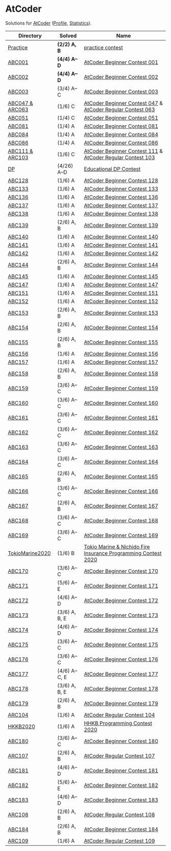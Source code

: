 <!-- SPDX-License-Identifier: X11 -->
# AtCoder

Solutions for [AtCoder](https://atcoder.jp/) ([Profile](https://atcoder.jp/users/jthvai), [Statistics](https://kenkoooo.com/atcoder#/user/jthvai)).

| Directory                             | Solved              | Name
| ---                                   | ---                 | ---
| [Practice](./Practice/)               | **(2/2) A, B**      | [practice contest](https://atcoder.jp/contests/practice)
| [ABC001](./ABC001/)                   | **(4/4) A&ndash;D** | [AtCoder Beginner Contest 001](https://atcoder.jp/contests/abc001)
| [ABC002](./ABC002/)                   | **(4/4) A&ndash;D** | [AtCoder Beginner Contest 002](https://atcoder.jp/contests/abc002)
| [ABC003](./ABC003/)                   | (3/4) A&ndash;C     | [AtCoder Beginner Contest 003](https://atcoder.jp/contests/abc003)
| [ABC047 & ARC063](./ABC047_&_ARC063/) | (1/6) C             | [AtCoder Beginner Contest 047](https://atcoder.jp/contests/abc047) & [AtCoder Regular Contest 063](https://atcoder.jp/contests/arc063)
| [ABC051](./ABC051/)                   | (1/4) C             | [AtCoder Beginner Contest 051](https://atcoder.jp/contests/abc051)
| [ABC081](./ABC081/)                   | (1/4) A             | [AtCoder Beginner Contest 081](https://atcoder.jp/contests/abc081)
| [ABC084](./ABC084/)                   | (1/4) A             | [AtCoder Beginner Contest 084](https://atcoder.jp/contests/abc084)
| [ABC086](./ABC086/)                   | (1/4) A             | [AtCoder Beginner Contest 086](https://atcoder.jp/contests/abc086)
| [ABC111 & ARC103](./ABC111_&_ARC103/) | (1/6) C             | [AtCoder Beginner Contest 111](https://atcoder.jp/contests/abc111) & [AtCoder Regular Contest 103](https://atcoder.jp/contests/arc103)
| [DP](./DP/)                           | (4/26) A&ndash;D    | [Educational DP Contest](https://atcoder.jp/contests/dp)
| [ABC128](./ABC128/)                   | (1/6) A             | [AtCoder Beginner Contest 128](https://atcoder.jp/contests/abc128)
| [ABC133](./ABC133/)                   | (1/6) A             | [AtCoder Beginner Contest 133](https://atcoder.jp/contests/abc133)
| [ABC136](./ABC136/)                   | (1/6) A             | [AtCoder Beginner Contest 136](https://atcoder.jp/contests/abc136)
| [ABC137](./ABC137/)                   | (1/6) A             | [AtCoder Beginner Contest 137](https://atcoder.jp/contests/abc137)
| [ABC138](./ABC138/)                   | (1/6) A             | [AtCoder Beginner Contest 138](https://atcoder.jp/contests/abc138)
| [ABC139](./ABC139/)                   | (2/6) A, B          | [AtCoder Beginner Contest 139](https://atcoder.jp/contests/abc139)
| [ABC140](./ABC140/)                   | (1/6) A             | [AtCoder Beginner Contest 140](https://atcoder.jp/contests/abc140)
| [ABC141](./ABC141/)                   | (1/6) A             | [AtCoder Beginner Contest 141](https://atcoder.jp/contests/abc141)
| [ABC142](./ABC142/)                   | (1/6) A             | [AtCoder Beginner Contest 142](https://atcoder.jp/contests/abc142)
| [ABC144](./ABC144/)                   | (2/6) A, B          | [AtCoder Beginner Contest 144](https://atcoder.jp/contests/abc144)
| [ABC145](./ABC145/)                   | (1/6) A             | [AtCoder Beginner Contest 145](https://atcoder.jp/contests/abc145)
| [ABC147](./ABC147/)                   | (1/6) A             | [AtCoder Beginner Contest 147](https://atcoder.jp/contests/abc147)
| [ABC151](./ABC151/)                   | (1/6) A             | [AtCoder Beginner Contest 151](https://atcoder.jp/contests/abc151)
| [ABC152](./ABC152/)                   | (1/6) A             | [AtCoder Beginner Contest 152](https://atcoder.jp/contests/abc152)
| [ABC153](./ABC153/)                   | (2/6) A, B          | [AtCoder Beginner Contest 153](https://atcoder.jp/contests/abc153)
| [ABC154](./ABC154/)                   | (2/6) A, B          | [AtCoder Beginner Contest 154](https://atcoder.jp/contests/abc154)
| [ABC155](./ABC155/)                   | (2/6) A, B          | [AtCoder Beginner Contest 155](https://atcoder.jp/contests/abc155)
| [ABC156](./ABC156/)                   | (1/6) A             | [AtCoder Beginner Contest 156](https://atcoder.jp/contests/abc156)
| [ABC157](./ABC157/)                   | (1/6) A             | [AtCoder Beginner Contest 157](https://atcoder.jp/contests/abc157)
| [ABC158](./ABC158/)                   | (2/6) A, B          | [AtCoder Beginner Contest 158](https://atcoder.jp/contests/abc158)
| [ABC159](./ABC159/)                   | (3/6) A&ndash;C     | [AtCoder Beginner Contest 159](https://atcoder.jp/contests/abc159)
| [ABC160](./ABC160/)                   | (3/6) A&ndash;C     | [AtCoder Beginner Contest 160](https://atcoder.jp/contests/abc160)
| [ABC161](./ABC161/)                   | (3/6) A&ndash;C     | [AtCoder Beginner Contest 161](https://atcoder.jp/contests/abc161)
| [ABC162](./ABC162/)                   | (3/6) A&ndash;C     | [AtCoder Beginner Contest 162](https://atcoder.jp/contests/abc162)
| [ABC163](./ABC163/)                   | (3/6) A&ndash;C     | [AtCoder Beginner Contest 163](https://atcoder.jp/contests/abc163)
| [ABC164](./ABC164/)                   | (3/6) A&ndash;C     | [AtCoder Beginner Contest 164](https://atcoder.jp/contests/abc164)
| [ABC165](./ABC165/)                   | (2/6) A, B          | [AtCoder Beginner Contest 165](https://atcoder.jp/contests/abc165)
| [ABC166](./ABC166/)                   | (3/6) A&ndash;C     | [AtCoder Beginner Contest 166](https://atcoder.jp/contests/abc166)
| [ABC167](./ABC167/)                   | (2/6) A, B          | [AtCoder Beginner Contest 167](https://atcoder.jp/contests/abc167)
| [ABC168](./ABC168/)                   | (3/6) A&ndash;C     | [AtCoder Beginner Contest 168](https://atcoder.jp/contests/abc168)
| [ABC169](./ABC169/)                   | (3/6) A&ndash;C     | [AtCoder Beginner Contest 169](https://atcoder.jp/contests/abc169)
| [TokioMarine2020](./TokioMarine2020/) | (1/6) B             | [Tokio Marine & Nichido Fire Insurance Programming Contest 2020](https://atcoder.jp/contests/tokiomarine2020)
| [ABC170](./ABC170/)                   | (3/6) A&ndash;C     | [AtCoder Beginner Contest 170](https://atcoder.jp/contests/abc170)
| [ABC171](./ABC171/)                   | (5/6) A&ndash;E     | [AtCoder Beginner Contest 171](https://atcoder.jp/contests/abc171)
| [ABC172](./ABC172/)                   | (4/6) A&ndash;D     | [AtCoder Beginner Contest 172](https://atcoder.jp/contests/abc172)
| [ABC173](./ABC173/)                   | (3/6) A, B, E       | [AtCoder Beginner Contest 173](https://atcoder.jp/contests/abc173)
| [ABC174](./ABC174/)                   | (4/6) A&ndash;D     | [AtCoder Beginner Contest 174](https://atcoder.jp/contests/abc174)
| [ABC175](./ABC175/)                   | (3/6) A&ndash;C     | [AtCoder Beginner Contest 175](https://atcoder.jp/contests/abc175)
| [ABC176](./ABC176/)                   | (3/6) A&ndash;C     | [AtCoder Beginner Contest 176](https://atcoder.jp/contests/abc176)
| [ABC177](./ABC177/)                   | (4/6) A&ndash;C, E  | [AtCoder Beginner Contest 177](https://atcoder.jp/contests/abc177)
| [ABC178](./ABC178/)                   | (3/6) A, B, E       | [AtCoder Beginner Contest 178](https://atcoder.jp/contests/abc178)
| [ABC179](./ABC179/)                   | (2/6) A, B          | [AtCoder Beginner Contest 179](https://atcoder.jp/contests/abc179)
| [ARC104](./ARC104/)                   | (1/6) A             | [AtCoder Regular Contest 104](https://atcoder.jp/contests/arc104)
| [HKKB2020](./HKKB2020/)               | (1/6) A             | [HHKB Programming Contest 2020](https://atcoder.jp/contests/hhkb2020)
| [ABC180](./ABC180/)                   | (3/6) A&ndash;C     | [AtCoder Beginner Contest 180](https://atcoder.jp/contests/abc180)
| [ARC107](./ARC107/)                   | (2/6) A, B          | [AtCoder Regular Contest 107](https://atcoder.jp/contests/arc107)
| [ABC181](./ABC181/)                   | (4/6) A&ndash;D     | [AtCoder Beginner Contest 181](https://atcoder.jp/contests/abc181)
| [ABC182](./ABC182/)                   | (5/6) A&ndash;E     | [AtCoder Beginner Contest 182](https://atcoder.jp/contests/abc182)
| [ABC183](./ABC183/)                   | (4/6) A&ndash;D     | [AtCoder Beginner Contest 183](https://atcoder.jp/contests/abc183)
| [ARC108](./ARC108/)                   | (2/6) A, B          | [AtCoder Regular Contest 108](https://atcoder.jp/contests/arc108)
| [ABC184](./ABC184/)                   | (2/6) A, B          | [AtCoder Beginner Contest 184](https://atcoder.jp/contests/abc184)
| [ARC109](./ARC109/)                   | (1/6) A             | [AtCoder Regular Contest 109](https://atcoder.jp/contests/arc109)
